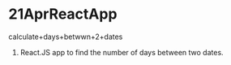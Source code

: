 # 21AprReactApp
calculate+days+betwwn+2+dates

1.  React.JS  app to find the number of days between two dates.
